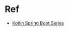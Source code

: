 # Ref
- [Kotlin Spring Boot Series](https://www.youtube.com/playlist?list=PLjuEK3Ez60n2dTFL7-KETl1yl04kOo-rM)
